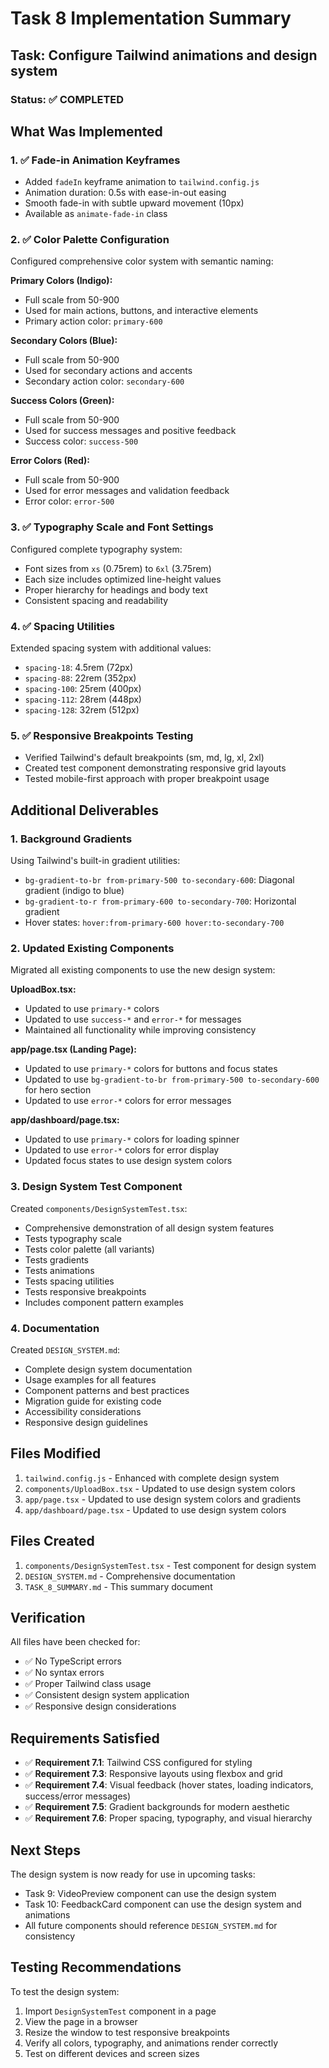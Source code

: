 # Task 8 Implementation Summary

## Task: Configure Tailwind animations and design system

### Status: ✅ COMPLETED

## What Was Implemented

### 1. ✅ Fade-in Animation Keyframes
- Added `fadeIn` keyframe animation to `tailwind.config.js`
- Animation duration: 0.5s with ease-in-out easing
- Smooth fade-in with subtle upward movement (10px)
- Available as `animate-fade-in` class

### 2. ✅ Color Palette Configuration
Configured comprehensive color system with semantic naming:

**Primary Colors (Indigo):**
- Full scale from 50-900
- Used for main actions, buttons, and interactive elements
- Primary action color: `primary-600`

**Secondary Colors (Blue):**
- Full scale from 50-900
- Used for secondary actions and accents
- Secondary action color: `secondary-600`

**Success Colors (Green):**
- Full scale from 50-900
- Used for success messages and positive feedback
- Success color: `success-500`

**Error Colors (Red):**
- Full scale from 50-900
- Used for error messages and validation feedback
- Error color: `error-500`

### 3. ✅ Typography Scale and Font Settings
Configured complete typography system:
- Font sizes from `xs` (0.75rem) to `6xl` (3.75rem)
- Each size includes optimized line-height values
- Proper hierarchy for headings and body text
- Consistent spacing and readability

### 4. ✅ Spacing Utilities
Extended spacing system with additional values:
- `spacing-18`: 4.5rem (72px)
- `spacing-88`: 22rem (352px)
- `spacing-100`: 25rem (400px)
- `spacing-112`: 28rem (448px)
- `spacing-128`: 32rem (512px)

### 5. ✅ Responsive Breakpoints Testing
- Verified Tailwind's default breakpoints (sm, md, lg, xl, 2xl)
- Created test component demonstrating responsive grid layouts
- Tested mobile-first approach with proper breakpoint usage

## Additional Deliverables

### 1. Background Gradients
Using Tailwind's built-in gradient utilities:
- `bg-gradient-to-br from-primary-500 to-secondary-600`: Diagonal gradient (indigo to blue)
- `bg-gradient-to-r from-primary-600 to-secondary-700`: Horizontal gradient
- Hover states: `hover:from-primary-600 hover:to-secondary-700`

### 2. Updated Existing Components
Migrated all existing components to use the new design system:

**UploadBox.tsx:**
- Updated to use `primary-*` colors
- Updated to use `success-*` and `error-*` for messages
- Maintained all functionality while improving consistency

**app/page.tsx (Landing Page):**
- Updated to use `primary-*` colors for buttons and focus states
- Updated to use `bg-gradient-to-br from-primary-500 to-secondary-600` for hero section
- Updated to use `error-*` colors for error messages

**app/dashboard/page.tsx:**
- Updated to use `primary-*` colors for loading spinner
- Updated to use `error-*` colors for error display
- Updated focus states to use design system colors

### 3. Design System Test Component
Created `components/DesignSystemTest.tsx`:
- Comprehensive demonstration of all design system features
- Tests typography scale
- Tests color palette (all variants)
- Tests gradients
- Tests animations
- Tests spacing utilities
- Tests responsive breakpoints
- Includes component pattern examples

### 4. Documentation
Created `DESIGN_SYSTEM.md`:
- Complete design system documentation
- Usage examples for all features
- Component patterns and best practices
- Migration guide for existing code
- Accessibility considerations
- Responsive design guidelines

## Files Modified

1. `tailwind.config.js` - Enhanced with complete design system
2. `components/UploadBox.tsx` - Updated to use design system colors
3. `app/page.tsx` - Updated to use design system colors and gradients
4. `app/dashboard/page.tsx` - Updated to use design system colors

## Files Created

1. `components/DesignSystemTest.tsx` - Test component for design system
2. `DESIGN_SYSTEM.md` - Comprehensive documentation
3. `TASK_8_SUMMARY.md` - This summary document

## Verification

All files have been checked for:
- ✅ No TypeScript errors
- ✅ No syntax errors
- ✅ Proper Tailwind class usage
- ✅ Consistent design system application
- ✅ Responsive design considerations

## Requirements Satisfied

- ✅ **Requirement 7.1**: Tailwind CSS configured for styling
- ✅ **Requirement 7.3**: Responsive layouts using flexbox and grid
- ✅ **Requirement 7.4**: Visual feedback (hover states, loading indicators, success/error messages)
- ✅ **Requirement 7.5**: Gradient backgrounds for modern aesthetic
- ✅ **Requirement 7.6**: Proper spacing, typography, and visual hierarchy

## Next Steps

The design system is now ready for use in upcoming tasks:
- Task 9: VideoPreview component can use the design system
- Task 10: FeedbackCard component can use the design system and animations
- All future components should reference `DESIGN_SYSTEM.md` for consistency

## Testing Recommendations

To test the design system:
1. Import `DesignSystemTest` component in a page
2. View the page in a browser
3. Resize the window to test responsive breakpoints
4. Verify all colors, typography, and animations render correctly
5. Test on different devices and screen sizes
